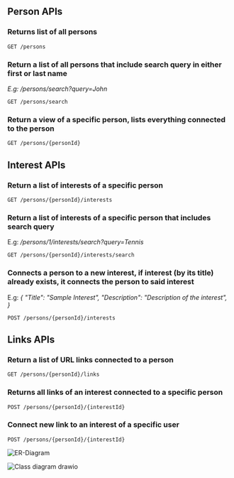 

## Person APIs

### Returns list of all persons
`GET /persons`

### Return a list of all persons that include search query in either first or last name
_E.g: /persons/search?query=John_

`GET /persons/search`

### Return a view of a specific person, lists everything connected to the person
`GET /persons/{personId}`

## Interest APIs

### Return a list of interests of a specific person
`GET /persons/{personId}/interests`

### Return a list of interests of a specific person that includes search query
E.g: _/persons/1/interests/search?query=Tennis_

`GET /persons/{personId}/interests/search`

### Connects a person to a new interest, if interest (by its title) already exists, it connects the person to said interest
E.g: _{
    "Title": "Sample Interest",
    "Description": "Description of the interest",
}_

`POST /persons/{personId}/interests`

## Links APIs

### Return a list of URL links connected to a person
`GET /persons/{personId}/links`

### Returns all links of an interest connected to a specific person
`POST /persons/{personId}/{interestId}`

### Connect new link to an interest of a specific user
`POST /persons/{personId}/{interestId}`


![ER-Diagram](https://github.com/bentonaw/MinimalAPIproject/assets/98620169/a10c5075-743a-426f-9a8f-e3eed7a93dc2)


![Class diagram drawio](https://github.com/bentonaw/MinimalAPIproject/assets/98620169/18f0891e-ba4e-4917-8f67-4f9ad85bad54)
